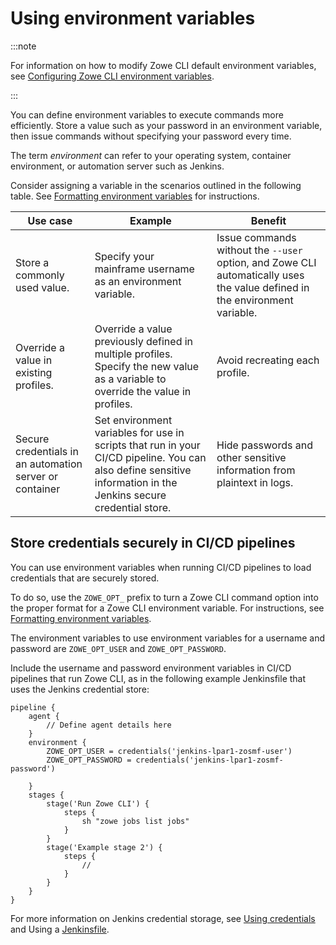 # Using environment variables

:::note

For information on how to modify Zowe CLI default environment variables, see [Configuring Zowe CLI environment variables](cli-configuringcli-ev.md).

:::

You can define environment variables to execute commands more efficiently. Store a value such as your password in an environment variable, then issue commands without specifying your password every time. 

The term *environment* can refer to your operating system, container environment, or automation server such as Jenkins.

Consider assigning a variable in the scenarios outlined in the following table. See [Formatting environment variables](cli-using-formatting-environment-variables.md) for instructions.

| Use case | Example | Benefit |
| - | - | - |
| Store a commonly used value. | Specify your mainframe username as an environment variable. | Issue commands without the `--user` option, and Zowe CLI automatically uses the value defined in the environment variable. |
| Override a value in existing profiles. | Override a value previously defined in multiple profiles. Specify the new value as a variable to override the value in profiles. | Avoid recreating each profile. |
| Secure credentials in an automation server or container | Set environment variables for use in scripts that run in your CI/CD pipeline. You can also define sensitive information in the Jenkins secure credential store. | Hide passwords and other sensitive information from plaintext in logs. |

## Store credentials securely in CI/CD pipelines

You can use environment variables when running CI/CD pipelines to load credentials that are securely stored.

To do so, use the `ZOWE_OPT_` prefix to turn a Zowe CLI command option into the proper format for a Zowe CLI environment variable. For instructions, see [Formatting environment variables](../user-guide/cli-using-formatting-environment-variables.md).

The environment variables to use environment variables for a username and password are `ZOWE_OPT_USER` and `ZOWE_OPT_PASSWORD`.

Include the username and password environment variables in CI/CD pipelines that run Zowe CLI, as in the following example Jenkinsfile that uses the Jenkins credential store:

```
pipeline {
    agent {
        // Define agent details here
    }
    environment {
        ZOWE_OPT_USER = credentials('jenkins-lpar1-zosmf-user')
        ZOWE_OPT_PASSWORD = credentials('jenkins-lpar1-zosmf-password')

    }
    stages {
        stage('Run Zowe CLI') {
            steps {
                sh "zowe jobs list jobs"
            }
        }
        stage('Example stage 2') {
            steps {
                //
            }
        }
    }
}
```

For more information on Jenkins credential storage, see [Using credentials](https://www.jenkins.io/doc/book/using/using-credentials/) and Using a [Jenkinsfile](https://www.jenkins.io/doc/book/pipeline/jenkinsfile/#for-secret-text-usernames-and-passwords-and-secret-files).
